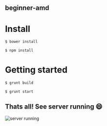 ## beginner-amd

# Install

```sh
$ bower install
```

```sh
$ npm install
```

# Getting started

```sh
$ grunt build
```

```sh
$ grunt start
```
## Thats all! See server running :smile:
![server running](localhost.png)
